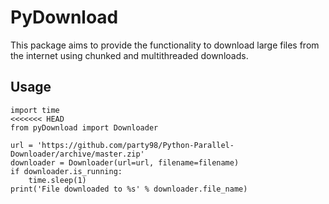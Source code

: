 # PyDownload

This package aims to provide the functionality to download large files from the internet using chunked and multithreaded downloads.


## Usage

```
import time
<<<<<<< HEAD
from pyDownload import Downloader

url = 'https://github.com/party98/Python-Parallel-Downloader/archive/master.zip'
downloader = Downloader(url=url, filename=filename)
if downloader.is_running:
    time.sleep(1)
print('File downloaded to %s' % downloader.file_name)
```
